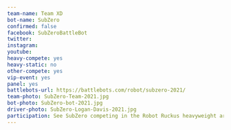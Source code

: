 ```yaml
---
team-name: Team XD
bot-name: SubZero
confirmed: false
facebook: SubZeroBattleBot
twitter:
instagram:
youtube:
heavy-compete: yes
heavy-static: no
other-compete: yes
vip-event: yes
panel: yes
battlebots-url: https://battlebots.com/robot/subzero-2021/
team-photo: SubZero-Team-2021.jpg
bot-photo: SubZero-bot-2021.jpg
driver-photo: SubZero-Logan-Davis-2021.jpg
participation: See SubZero competing in the Robot Ruckus heavyweight arena. SubZero will be on display and the team will be available for meet and greet at the Ruckus VIP Fundraiser!
---
```

